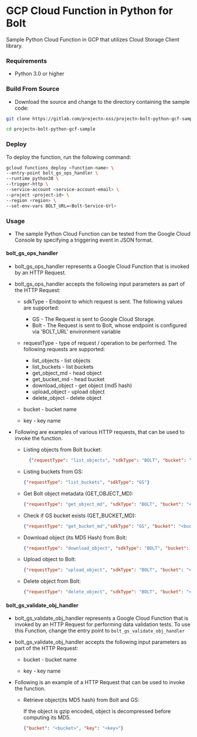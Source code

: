# GCP Cloud Function in Python for Bolt

Sample Python Cloud Function in GCP that utilizes Cloud Storage Client library.

### Requirements

- Python 3.0 or higher

### Build From Source

* Download the source and change to the directory containing the sample code:

```bash
git clone https://gitlab.com/projectn-oss/projectn-bolt-python-gcf-sample.git 

cd projectn-bolt-python-gcf-sample
```

### Deploy

To deploy the function, run the following command:

```bash
gcloud functions deploy <function-name> \
--entry-point bolt_gs_ops_handler \
--runtime python38 \
--trigger-http \
--service-account <service-account-email> \
--project <project-id> \
--region <region> \
--set-env-vars BOLT_URL=<Bolt-Service-Url>
```

### Usage

* The sample Python Cloud Function can be tested from the Google Cloud Console by specifying a 
  triggering event in JSON format.

#### bolt_gs_ops_handler

* bolt_gs_ops_handler represents a Google Cloud Function that is invoked by an HTTP Request.


* bolt_gs_ops_handler accepts the following input parameters as part of the HTTP Request:
    * sdkType - Endpoint to which request is sent. The following values are supported:
        * GS - The Request is sent to Google Cloud Storage.
        * Bolt - The Request is sent to Bolt, whose endpoint is configured via 'BOLT_URL' environment variable

    * requestType - type of request / operation to be performed. The following requests are supported:
        * list_objects - list objects
        * list_buckets - list buckets
        * get_object_md - head object
        * get_bucket_md - head bucket
        * download_object - get object (md5 hash)
        * upload_object - upload object
        * delete_object - delete object

    * bucket - bucket name

    * key - key name


* Following are examples of various HTTP requests, that can be used to invoke the function.
    * Listing objects from Bolt bucket:
      ```json
        {"requestType": "list_objects", "sdkType": "BOLT", "bucket": "<bucket>"}
      ```
    * Listing buckets from GS:
      ```json
      {"requestType": "list_buckets", "sdkType": "GS"}
      ```
    * Get Bolt object metadata (GET_OBJECT_MD):
      ```json
      {"requestType": "get_object_md", "sdkType": "BOLT", "bucket": "<bucket>", "key": "<key>"}
      ```
    * Check if GS bucket exists (GET_BUCKET_MD):
      ```json
      {"requestType": "get_bucket_md","sdkType": "GS", "bucket": "<bucket>"}
      ```  
    * Download object (its MD5 Hash) from Bolt:
      ```json
      {"requestType": "download_object", "sdkType": "BOLT", "bucket": "<bucket>", "key": "<key>"}
      ```  
    * Upload object to Bolt:
      ```json
      {"requestType": "upload_object", "sdkType": "BOLT", "bucket": "<bucket>", "key": "<key>", "value": "<value>"}
      ```  
    * Delete object from Bolt:
      ```json
      {"requestType": "delete_object", "sdkType": "BOLT", "bucket": "<bucket>", "key": "<key>"}
      ```


#### bolt_gs_validate_obj_handler

* bolt_gs_validate_obj_handler represents a Google Cloud Function that is invoked by an HTTP Request for performing
  data validation tests. To use this Function, change the entry point to `bolt_gs_validate_obj_handler`


* bolt_gs_validate_obj_handler accepts the following input parameters as part of the HTTP Request:
    * bucket - bucket name

    * key - key name

* Following is an example of a HTTP Request that can be used to invoke the function.
    * Retrieve object(its MD5 hash) from Bolt and GS:

      If the object is gzip encoded, object is decompressed before computing its MD5.
      ```json
      {"bucket": "<bucket>", "key": "<key>"}
      ```